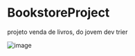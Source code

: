 # BookstoreProject
projeto venda de livros, do jovem dev trier

![image](https://github.com/MatheusOliveira04/BookstoreProject/assets/121067670/a4349bc8-449c-490c-92e6-b5c1c9875f79)


